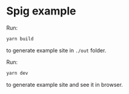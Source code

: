 # Spig example

Run:

```sh
yarn build

```

to generate example site in `./out` folder.

Run:

```sh
yarn dev
```

to generate example site and see it in browser.

